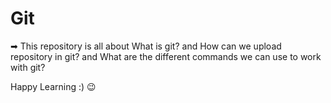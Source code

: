 # Git
➡ This repository is all about What is git? and How can we upload repository in git? and What are the different commands we can use to work with git?

Happy Learning :) 😉

